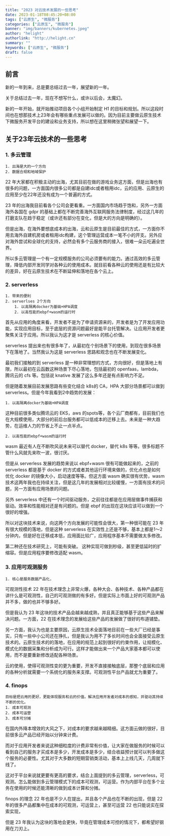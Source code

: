 ```yaml
---
title: "2023 对云技术发展的一些思考"
date: 2023-01-18T08:45:20+08:00
tags: ["云原生", "微服务"]
categories: ["云原生", "微服务"]
banner: "img/banners/kubernetes.jpeg"
author: "helight"
authorlink: "http://helight.cn"
summary: ""
keywords: ["云原生", "微服务"]
draft: false
---
```


## 前言
新的一年到来，总是要总结过去一年，展望新的一年。

关于总结过去一年，现在不想写什么，或许以后会，太魔幻。

新的一年开始，就开始推动项目各个小组开始制定 H1 的目标和规划。所以这段时间也在想那技术上23年会有哪些重点发展可以做的。因为目前主要做云原生技术下微服务开发平台的建设和业务支持，所以想在这里稍微张望和展望一下。


## 关于23年云技术的一些思考

### 1. 多云管理
	1. 出海是大的一个方向
	2. 数据合规和地域保护

22 年大家都在积极主动的出海，尤其目前在做的游戏业务这方面，但是出海也有很多的问题，一方面国内很多公司都是自建idc或者租用idc，云的应用、云原生的应用至少在22年还没有成为一个普遍的方式。

23 年的出海我目前看各个公司会更看重。一方面国内市场趋于饱和，另外一方面海外各国在 gdpr 的基础上都在不断完善海外互联网服务法律制度，经过这几年的打磨支队在趋于稳定（或许还有部分在变化，但是大的方向是明确的）。

但是出海，在海外要想底成本的出海，云和云原生是目前最佳的方式，一方面你不用去海外自建机房或者租用idc构建，这个管理运营成本一笔不小的开支。另外应对海外尝试和全球化的支持，必然会有多个云服务商的接入，很难一朵云吃遍全世界。

所以多云管理是一个有一定规模服务的公司必须要有的能力。通过高效的多云管理，降低内部开发同学对各种云的使用成本。就目前看各种云的使用还是有比较大的差异，好在云原生技术在不断延伸和落地在各个云上。

### 2. serverless
	1. 带来的便利
	2. serverlses 2个方向
		1. 以高隔离docker为基础+HPA调度
		2. 以高性能的ebpf+wasm的运行时

首先从应用的角度来看，开发者不是为了申请资源来的，开发者是为了开发应用功能，实现应用目标，至于底层的资源问题最好是能平台托管解决。让应用开发者更聚焦关注于应用。所以我认为这才是 serverless 的核心价值。

serverless 提出来也有很多年了，从最初在个别场景下的使用，到现在很多场景下在落地了。当然我认为这是 serverless 思路和观念也在不断发展变化。

最初我们接触的到 serverless 是一种非常理想的方式，方向很好，但是落地上有限，所以最初在云函数这种场景下尽心落地，包括最初的 openfaas，lambda，腾讯云的 cfs 等。包括说 knative 发展了这么多年还是有点影响力不足。

但是随着发展目前发展思路有些变化结合 k8s的 CA，HPA 大部分场景都可以做到 serverless。但是今年我看到2中趋势的发展：

	1. 以高隔离docker为基础+HPA调度
这种目前很多类似腾讯云的 EKS，aws 的spots等，各个云厂商都有，目前我们也在大规模使用，大部分的前后台服务都可以低成本的迁移上去。未来是一种大趋势，在运维人力的节省上不止一点半点。

	2. 以高性能的ebpf+wasm的运行时
wasm 最近有人在不断吹风说未来可以替代 docker，替代 k8s 等等。很多标题不管什么风就先来吹一波，很讨厌。

但是从 serverless 发展的趋势来说以 ebpf+wasm 很有可能做起来的，之前的 serverless 都是基于 docker 的方式或者其他运行环境来做的，优化点也是如何优化 docker 的镜像大小，启动速度等等。但这方面 wasm 确实很有优势，wasm 技术这两年我也在持续关注，但是这几年的发展相对比较缓慢，一方面有技术的问题，另一方面有应用场景的问题。

另外 serverless 中还有一个时间驱动服务，之前往往都是在应用层做事件捕获和驱动。效率和性能相对还是有问题的。但是 ebpf 的出现在这块应该可以做到一个很好的增强。

所以对这块技术来说，向这两个方向发展的可能性会很大，第一种很可能在 23 年有很大规模的落地，但是这种 serverless 在实效性上还是不够，基本上都是1～2分钟内，但是好在迁移成本低，应用面比较广，应用程序基本不需要做太多修改。

第二种还在技术研究上，可能有突破。 这种实现可做到秒级，甚至更低延时的扩缩容。但是应用程序要修改适配 wasm。


### 3. 应用可观测服务
	1. 核心是服务数据产品化，
可观测性技术 22 年在技术理念上非常火爆，各种大会、各种技术、各种产品都在讲什么是可观测性，自己的可观测做的有多好。但是实际上市面上好的可观测产品并不多，做的也并不够多好。

但是我认为 23 年这块的技术产品会越来越成熟，并且真正能够基于这些产品来解决问题。一方面，22 在技术理念的发展给这些产品的发展做了很好的布道铺垫。

另一方面，我认为也是主要原因，云原生技术全面落地目前在一些大厂已经是事实，只有一些中小公司还在挣扎，但是我认为用不了多长时间也会全面接受云原生技术的。云原生技术的的落地，在应用的规范上起到很好的约束作用，让规模化、模式化的数据采集和分析成为可行。这样才能做出来一个产品大家基本都可以使用，而不是要重新修改适配各种场景。

云的使用，使得可观测性变的更为重要，开发不直接接触底层，那整个底层和应用的各种分析就需要一个系统化的服务来支撑。可观测性平台产品就尤为重要了。


### 4. finops
	目标是把云用的更好，更能体现服务和云的价值。解决应用开发者对成本的感知，并驱动其持续不断的优化。
	1. 成本可观测
	2. 成本可运营
	3. 成本可分摊

在国内外降本增效的大风之下，对成本的要求越来越精细。这方面云做的很好，目前很多云产品已经开始以分钟来计费。

而对于应用开发者来说这种细粒度的计费非常有价值，让大家在做服务的时候可以看到自己的服务才买成本是多少，开发成本是多少，结合收益预计就可以判多做这个服务的必要性。尤其对于大多数的短期营销类活动，基本上上线几天，几周就下线了。

这对于平台来说就更要有更高的要求，结合上面提到的多云管理，serverless，可观测。怎么能做到多云管理模式下的成本可观测，可运营。作为内部平台在多个业务在使用的时候还能清晰的做到成本计算和分摊。

finops  的理念 22 年也是不少人在提出，并且各个产品也在不断的出现，但是 22 年的很多产品都集中在成本的可观测，可运营上，甚至可运营 22 也只能说实在探索实现，

但是 23 年我认为这块的落地会更快，毕竟在管理成本可控的情况下，都希望好钢用在刀刃上。


